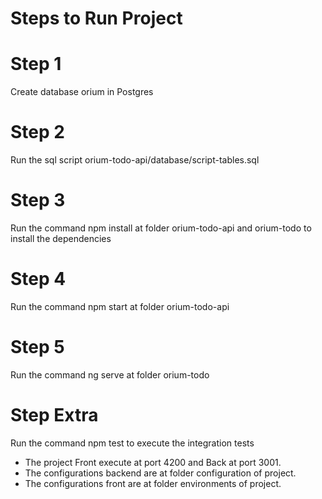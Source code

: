 # Steps to Run Project

# Step 1
Create database orium in Postgres

# Step 2
Run the sql script orium-todo-api/database/script-tables.sql

# Step 3
Run the command npm install at folder orium-todo-api and orium-todo to install the dependencies

# Step 4
Run the command npm start at folder orium-todo-api 

# Step 5
Run the command ng serve at folder orium-todo

# Step Extra
Run the command npm test to execute the integration tests



* The project Front execute at port 4200 and Back at port 3001.
* The configurations backend are at folder configuration of project.
* The configurations front are at folder environments of project.
 
